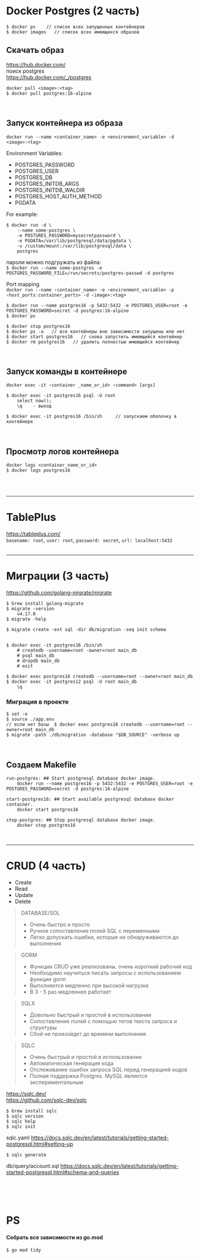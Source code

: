 
# Docker  Postgres  (2 часть)

    $ docker ps    // список всех запущенных контейнеров
    $ docker images   // список всех имеющихся образов

## Скачать образ

<https://hub.docker.com/>   
поиск postgres   
<https://hub.docker.com/_/postgres>

    docker pull <image>:<tag>
    $ docker pull postgres:16-alpine
<br>

## Запуск контейнера из образа

`docker run --name <container_name> -e <environment_variable> -d <image>:<tag>`

Environment Variables:
* POSTGRES_PASSWORD   
* POSTGRES_USER   
* POSTGRES_DB   
* POSTGRES_INITDB_ARGS   
* POSTGRES_INITDB_WALDIR   
* POSTGRES_HOST_AUTH_METHOD   
* PGDATA   

For example:
```
$ docker run -d \
    --name some-postgres \
    -e POSTGRES_PASSWORD=mysecretpassword \
    -e PGDATA=/var/lib/postgresql/data/pgdata \
    -v /custom/mount:/var/lib/postgresql/data \
    postgres
```

пароли можно подгружать из файла:   
    `$ docker run --name some-postgres -e POSTGRES_PASSWORD_FILE=/run/secrets/postgres-passwd -d postgres`

Port mapping    
    `docker run --name ‹container_name> -e ‹environment_variable> -p ‹host_ports:container_ports> -d ‹image>:<tag>`

    $ docker run --name postgres16 -p 5432:5432 -e POSTGRES_USER=root -e POSTGRES_PASSWORD=secret -d postgres:16-alpine
    $ docker ps

    $ docker stop postgres16
    $ docker ps -a   // все контейнеры вне зависимости запущены или нет
    $ docker start postgres16   // снова запустить имеющийся контейнер
    $ docker rm postgres16   // удалить полностью имеющийся контейнер
<br>

## Запуск команды в контейнере

    docker exec -it ‹container _name_or_id> ‹command> [args]

    $ docker exec -it postgres16 psql -U root
        select now();
        \q    - выход

    $ docker exec -it postgres16 /bin/sh     // запускаем оболочку в контейнере
<br>

## Просмотр логов контейнера

    docker logs <container_name_or_id>
    $ docker logs postgres16
<br>
<br>

---------
# TablePlus

<https://tableplus.com/>   
`basename: root`, `user: root`, `password: secret`, `url: localhost:5432`
<br>
<br>

---------
# Миграции  (3 часть)

<https://github.com/golang-migrate/migrate>

    $ brew install golang-migrate
    $ migrate -version
        v4.17.0
    $ migrate -help

    $ migrate create -ext sql -dir db/migration -seq init schema


    $ docker exec -it postgres16 /bin/sh
        # createdb -username=root -owner=root main_db
        # psql main_db
        # dropdb main_db
        # exit

    $ docker exec postgres16 createdb --username=root --owner=root main_db
    $ docker exec -it postgres12 psql -U root main_db
        \q

### Миграция в проекте

    $ set -e
    $ source ./app.env
    // если нет базы  $ docker exec postgres16 createdb --username=root --owner=root main_db
    $ migrate -path ./db/migration -database "$DB_SOURCE" -verbose up

<br>

## Cоздаем Makefile

    run-postgres: ## Start postgresql database docker image.
        docker run --name postgres16 -p 5432:5432 -e POSTGRES_USER=root -e POSTGRES_PASSWORD=secret -d postgres:16-alpine

    start-postgres16: ## Start available postgresql database docker container.
        docker start postgres16

    stop-postgres: ## Stop postgresql database docker image.
        docker stop postgres16
<br>


---------
# CRUD  (4 часть)

* Create
* Read
* Update
* Delete

> DATABASE/SOL   
> * Очень быстро и просто
> * Ручное сопоставление полей SQL с переменными 
> * Легко допускать ошибки, которые не обнаруживаются до выполнения

> GORM
> * Функции CRUD уже реализованы, очень короткий рабочий код
> * Необходимо научиться писать запросы с использованием функции gorm
> * Выполняется медленно при высокой нагрузке   
> * В 3 - 5  раз медленнее работает

> SQLX
> * Довольно быстрый и простой в использовании
> * Сопоставление полей с помощью тегов текста запроса и структуры
> * Сбой не произойдет до времени выполнения

> SQLC
> * Очень быстрый и простой в использовании
> * Автоматическая генерация кода
> * Отслеживание ошибок запроса SQL перед генерацией кодов
> * Полная поддержка Postgres. MySQL является экспериментальным

<https://sqlc.dev/>   
<https://github.com/sqlc-dev/sqlc>

    $ brew install sqlc
    $ sqlc version
    $ sqlc help
    $ sqlc init

sqlc.yaml
<https://docs.sqlc.dev/en/latest/tutorials/getting-started-postgresql.html#setting-up>

    $ sqlc generate

db/query/account.sql
<https://docs.sqlc.dev/en/latest/tutorials/getting-started-postgresql.html#schema-and-queries>












<br>
<br>
<br>

# PS

#### Собрать все зависимости из go.mod

    $ go mod tidy
